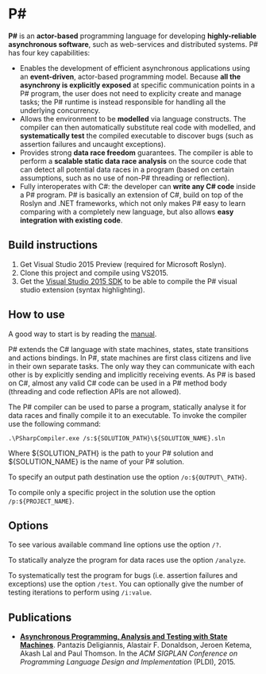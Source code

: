 P#
====================
**P#** is an **actor-based** programming language for developing **highly-reliable asynchronous software**, such as web-services and distributed systems. P# has four key capabilities:

- Enables the development of efficient asynchronous applications using an **event-driven**, actor-based programming model. Because **all the asynchrony is explicitly exposed** at specific communication points in a P# program, the user does not need to explicity create and manage tasks; the P# runtime is instead responsible for handling all the underlying concurrency.
- Allows the environment to be **modelled** via language constructs. The compiler can then automatically substitute real code with modelled, and **systematically test** the compiled executable to discover bugs (such as assertion failures and uncaught exceptions).
- Provides strong **data race freedom** guarantees. The compiler is able to perform a **scalable static data race analysis** on the source code that can detect all potential data races in a program (based on certain assumptions, such as no use of non-P# threading or reflection).
- Fully interoperates with C#: the developer can **write any C# code** inside a P# program. P# is basically an extension of C#, build on top of the Roslyn and .NET frameworks, which not only makes P# easy to learn comparing with a completely new language, but also allows **easy integration with existing code**.

## Build instructions
1. Get Visual Studio 2015 Preview (required for Microsoft Roslyn).
2. Clone this project and compile using VS2015.
3. Get the [Visual Studio 2015 SDK](https://www.microsoft.com/en-us/download/details.aspx?id=46850) to be able to compile the P# visual studio extension (syntax highlighting).

## How to use
A good way to start is by reading the [manual](https://cdn.rawgit.com/p-org/PSharp/master/Docs/Manual/out/manual.pdf).

P# extends the C# language with state machines, states, state transitions and actions bindings. In P#, state machines are first class citizens and live in their own separate tasks. The only way they can communicate with each other is by explicitly sending and implicitly receiving events. As P# is based on C#, almost any valid C# code can be used in a P# method body (threading and code reflection APIs are not allowed).

The P# compiler can be used to parse a program, statically analyse it for data races and finally compile it to an executable. To invoke the compiler use the following command:

```
.\PSharpCompiler.exe /s:${SOLUTION_PATH}\${SOLUTION_NAME}.sln
```

Where ${SOLUTION\_PATH} is the path to your P# solution and ${SOLUTION\_NAME} is the name of your P# solution.

To specify an output path destination use the option `/o:${OUTPUT\_PATH}`.

To compile only a specific project in the solution use the option `/p:${PROJECT_NAME}`.

## Options

To see various available command line options use the option `/?`.

To statically analyze the program for data races use the option `/analyze`.

To systematically test the program for bugs (i.e. assertion failures and exceptions) use the option `/test`. You can optionally give the number of testing iterations to perform using `/i:value`.

## Publications
- **[Asynchronous Programming, Analysis and Testing with State Machines](https://dl.acm.org/citation.cfm?id=2737996)**. Pantazis Deligiannis, Alastair F. Donaldson, Jeroen Ketema, Akash Lal and Paul Thomson. In the *ACM SIGPLAN Conference on Programming Language Design and Implementation* (PLDI), 2015.
